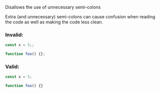 Disallows the use of unnecessary semi-colons

Extra (and unnecessary) semi-colons can cause confusion when reading the code as
well as making the code less clean.

### Invalid:
```typescript
const x = 5;;

function foo() {};
```

### Valid:

```typescript
const x = 5;

function foo() {}
```
